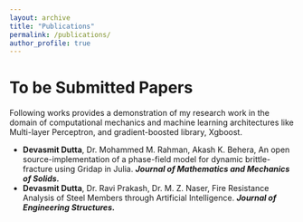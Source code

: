 ```yaml
---
layout: archive
title: "Publications"
permalink: /publications/
author_profile: true
---
```


<!-- {% if author.googlescholar %}
  You can also find my articles on <u><a href="{{author.googlescholar}}">my Google Scholar profile</a>.</u>
{% endif %}

{% include base_path %}

{% for post in site.publications reversed %}
  {% include archive-single.html %}
{% endfor %} -->

# To be Submitted Papers

Following works provides a demonstration of my research work in the domain of computational mechanics and machine learning architectures like Multi-layer Perceptron, and gradient-boosted library, Xgboost. 


+ **Devasmit Dutta**, Dr. Mohammed M. Rahman, Akash K. Behera, An open source-implementation of a phase-field model for dynamic brittle-fracture using Gridap in Julia. **_Journal of Mathematics and Mechanics of Solids._**
+ **Devasmit Dutta**, Dr. Ravi Prakash, Dr. M. Z. Naser, Fire Resistance Analysis of Steel Members through Artificial
Intelligence. **_Journal of Engineering Structures._**
